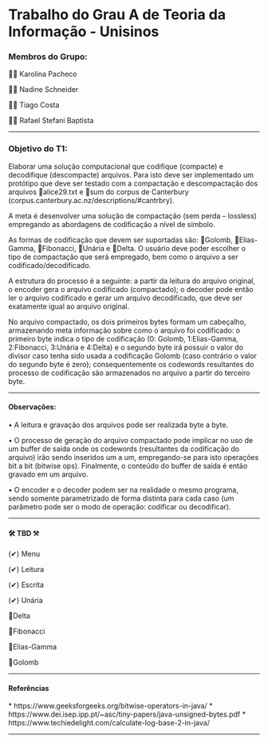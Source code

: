 <h1>Trabalho do Grau A de Teoria da Informação - Unisinos</h1>

<h3>Membros do Grupo:</h3>

<p>👩‍🎓 Karolina Pacheco</p>
<p>👩‍🎓 Nadine Schneider</p>
<p>👨‍🎓 Tiago Costa</p>
<p>👨‍🎓 Rafael Stefani Baptista</p>
<hr>
<h3>Objetivo do T1:</h3>

<p>Elaborar uma solução computacional que codifique (compacte) e decodifique (descompacte) arquivos. Para isto deve ser implementado um protótipo que deve ser testado com a compactação e descompactação dos arquivos 📄alice29.txt e 📄sum do corpus de Canterbury (corpus.canterbury.ac.nz/descriptions/#cantrbry).
  
A meta é desenvolver uma solução de compactação (sem perda – lossless) empregando as abordagens de codificação a nível de símbolo. 

As formas de codificação que devem ser suportadas são: 📘Golomb, 📗Elias-Gamma, 📕Fibonacci, 📒Unária e 📙Delta. O usuário deve poder escolher o tipo de compactação que será empregado, bem como o arquivo a ser codificado/decodificado.

A estrutura do processo é a seguinte: a partir da leitura do arquivo original, o encoder gera o arquivo codificado (compactado); o decoder pode então ler o arquivo codificado e gerar um arquivo decodificado, que deve ser exatamente igual ao arquivo original.</p>

<p>No arquivo compactado, os dois primeiros bytes formam um cabeçalho, armazenando meta informação sobre como o arquivo foi codificado: o primeiro byte indica o tipo de codificação (0: Golomb, 1:Elias-Gamma, 2:Fibonacci, 3:Unária e 4:Delta) e o segundo byte irá possuir o valor do divisor caso tenha sido usada a codificação Golomb (caso contrário o valor do segundo byte é zero); consequentemente os codewords resultantes do processo de codificação são armazenados no arquivo a partir do terceiro byte.</p>
<hr>
<h4>Observações:</h4>
<p>• A leitura e gravação dos arquivos pode ser realizada byte a byte.</p>

<p>• O processo de geração do arquivo compactado pode implicar no uso de um buffer de saída onde os codewords (resultantes da codificação do arquivo) irão sendo inseridos um a um, empregando-se para isto operações bit a bit (bitwise ops). Finalmente, o conteúdo do buffer de saída é então gravado em um arquivo.</p>

<p>• O encoder e o decoder podem ser na realidade o mesmo programa, sendo somente parametrizado de forma distinta para cada caso (um parâmetro pode ser o modo de operação: codificar ou decodificar).</p>

<hr>
<h4>🛠 TBD ⚒</h4>

<p>(✔) Menu</p>
<p>(✔) Leitura</p>
<p>(✔) Escrita</p>
<p>(✔) Unária</p> 
<p>📙Delta</p>
<p>📕Fibonacci</p>
<p>📗Elias-Gamma</p>
<p>📘Golomb</p>

<hr>
<h4>Referências</h4>
* https://www.geeksforgeeks.org/bitwise-operators-in-java/
* https://www.dei.isep.ipp.pt/~asc/tiny-papers/java-unsigned-bytes.pdf
* https://www.techiedelight.com/calculate-log-base-2-in-java/
<hr>
